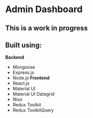 # Admin Dashboard

## This is a work in progress

## Built using: 
**Backend**
- Mongoose
- Express.js
- Node.js
**Frontend**
- React.js
- Material UI
- Material UI Datagrid
- Nivo
- Redux Toolkit 
- Redux ToolkitQuery
